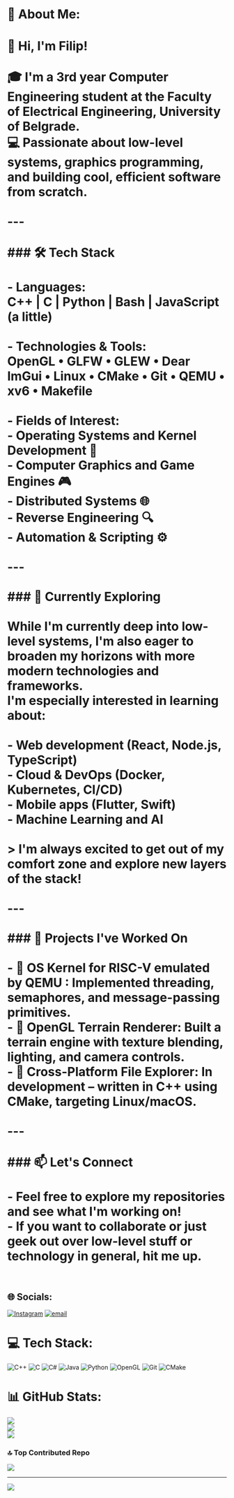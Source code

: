 # 💫 About Me:
# 👋 Hi, I'm Filip!<br><br>🎓 I'm a 3rd year Computer Engineering student at the Faculty of Electrical Engineering, University of Belgrade.  <br>💻 Passionate about low-level systems, graphics programming, and building cool, efficient software from scratch.<br><br>---<br><br>### 🛠️ Tech Stack<br><br>- **Languages:**  <br>  C++ | C | Python | Bash | JavaScript (a little)<br><br>- **Technologies & Tools:**  <br>  OpenGL • GLFW • GLEW • Dear ImGui • Linux • CMake • Git • QEMU • xv6 • Makefile<br><br>- **Fields of Interest:**  <br>  - Operating Systems and Kernel Development 🧠  <br>  - Computer Graphics and Game Engines 🎮  <br>  - Distributed Systems 🌐  <br>  - Reverse Engineering 🔍  <br>  - Automation & Scripting ⚙️<br><br>---<br><br>### 🔭 Currently Exploring<br><br>While I'm currently deep into low-level systems, I'm also eager to broaden my horizons with more modern technologies and frameworks.  <br>I'm especially interested in learning about:<br><br>- Web development (React, Node.js, TypeScript)  <br>- Cloud & DevOps (Docker, Kubernetes, CI/CD)  <br>- Mobile apps (Flutter, Swift)  <br>- Machine Learning and AI  <br><br>> I'm always excited to get out of my comfort zone and explore new layers of the stack!<br><br>---<br><br>### 🔧 Projects I've Worked On<br><br>- 🔹 **OS Kernel for RISC-V emulated by QEMU :** Implemented threading, semaphores, and message-passing primitives.  <br>- 🔹 **OpenGL Terrain Renderer:** Built a terrain engine with texture blending, lighting, and camera controls.  <br>- 🔹 **Cross-Platform File Explorer:** In development – written in C++ using CMake, targeting Linux/macOS.<br><br>---<br><br>### 📫 Let's Connect<br><br>- Feel free to explore my repositories and see what I'm working on!<br>- If you want to collaborate or just geek out over low-level stuff or technology in general, hit me up.<br><br>


## 🌐 Socials:
[![Instagram](https://img.shields.io/badge/Instagram-%23E4405F.svg?logo=Instagram&logoColor=white)](https://instagram.com/radoviccfilip) [![email](https://img.shields.io/badge/Email-D14836?logo=gmail&logoColor=white)](mailto:funnybot80@gmail.com) 

# 💻 Tech Stack:
![C++](https://img.shields.io/badge/c++-%2300599C.svg?style=for-the-badge&logo=c%2B%2B&logoColor=white) ![C](https://img.shields.io/badge/c-%2300599C.svg?style=for-the-badge&logo=c&logoColor=white) ![C#](https://img.shields.io/badge/c%23-%23239120.svg?style=for-the-badge&logo=csharp&logoColor=white) ![Java](https://img.shields.io/badge/java-%23ED8B00.svg?style=for-the-badge&logo=openjdk&logoColor=white) ![Python](https://img.shields.io/badge/python-3670A0?style=for-the-badge&logo=python&logoColor=ffdd54) ![OpenGL](https://img.shields.io/badge/OpenGL-%23FFFFFF.svg?style=for-the-badge&logo=opengl) ![Git](https://img.shields.io/badge/git-%23F05033.svg?style=for-the-badge&logo=git&logoColor=white) ![CMake](https://img.shields.io/badge/CMake-%23008FBA.svg?style=for-the-badge&logo=cmake&logoColor=white)
# 📊 GitHub Stats:
![](https://github-readme-stats.vercel.app/api?username=archfella&theme=gotham&hide_border=false&include_all_commits=false&count_private=false)<br/>
![](https://nirzak-streak-stats.vercel.app/?user=archfella&theme=gotham&hide_border=false)<br/>
![](https://github-readme-stats.vercel.app/api/top-langs/?username=archfella&theme=gotham&hide_border=false&include_all_commits=false&count_private=false&layout=compact)

### 🔝 Top Contributed Repo
![](https://github-contributor-stats.vercel.app/api?username=archfella&limit=5&theme=dark&combine_all_yearly_contributions=true)

---
[![](https://visitcount.itsvg.in/api?id=archfella&icon=0&color=0)](https://visitcount.itsvg.in)

<!-- Proudly created with GPRM ( https://gprm.itsvg.in ) -->
